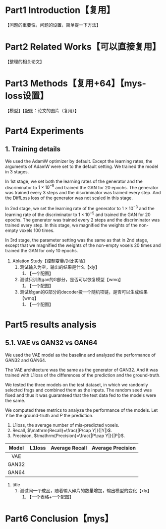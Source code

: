 # Part1 Introduction【复用】
【问题的重要性，问题的设置，简单提一下方法】
# Part2 Related Works【可以直接复用】
【整理的相关论文】
# Part3 Methods【复用+64】【mys-loss设置】
【模型】【配图：论文的图片（复用）】
# Part4 Experiments
## 1. Training details
We used the AdamW optimizer by default. Except the learning rates, the arguments of AdamW were set to the default setting. We trained the model in 3 stages.

In 1st stage, we set both the learning rates of the generator and the discriminator to $1\times10^{-5}$ and trained the GAN for $20$ epochs. The generator was trained every $3$ steps and the discriminator was trained every step. And the $\mathrm{DiffLoss}$ loss of the generator was not scaled in this stage.

In 2nd stage, we set the learning rate of the generator to $1\times10^{-3}$ and the learning rate of the discriminator to $1\times10^{-5}$ and trained the GAN for $20$ epochs. The generator was trained every $2$ steps and the discriminator was trained every step. In this stage, we magnified the weights of the non-empty voxels $100$ times.

In 3rd stage, the parameter setting was the same as that in 2nd stage, except that we magnified the weights of the non-empty voxels $20$ times and trained the GAN for only $10$ epochs.

1. Ablation Study【控制变量/对比实验】
	1. 测试输入为空，输出的结果是什么【xly】
		1. 【一个配图】
	2. 测试只训练gan的G部分，是否可以恢复模型【wmq】
		1. 【一个配图】
	3. 测试给gan的G部分的decoder投一个随机项链，是否可以生成结果【wmq】
		1. 【一个配图】
# Part5 results analysis
## 5.1. VAE vs GAN32 vs GAN64
We used the VAE model as the baseline and analyzed the performance of GAN32 and GAN64.

The VAE architecture was the same as the generator of GAN32. And it was trained with L1loss of the differences of the prediction and the ground-truth.

We tested the three models on the test dataset, in which we randomly selected frags and combined them as the inputs. The random seed was fixed and thus it was guaranteed that the test data fed to the models were the same.

We computed three metrics to analyze the performance of the models. Let $Y$ be the ground-truth and $P$ the prediction.
1. L1loss, the average number of mis-predicted voxels.
2. Recall, $\mathrm{Recall}=\frac{|P\cap Y|}{|Y|}$.
3. Precision, $\mathrm{Precision}=\frac{|P\cap Y|}{|P|}$.


| Model | L1loss | Average Recall | Average Precision |
|:---:|:---:|:---:|:---:|
| VAE | | | |
| GAN32 | | | |
| GAN64 | | | |

1. title
	1. 测试同一个成品，随着输入碎片的数量增加，输出模型的变化【xly】
		1. 【一个表格+一个配图】
# Part6 Conclusion【mys】
